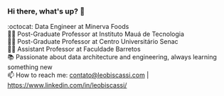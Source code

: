 ### Hi there, what's up? 👋

:octocat: Data Engineer at Minerva Foods <br />
👨‍🏫 Post-Graduate Professor at Instituto Mauá de Tecnologia <br />
👨‍🏫 Post-Graduate Professor at Centro Universitário Senac <br />
👨‍🏫 Assistant Professor at Faculdade Barretos <br />
:books: Passionate about data architecture and engineering, always learning something new <br />
📫 How to reach me: contato@leobiscassi.com | https://www.linkedin.com/in/leobiscassi/ <br />
